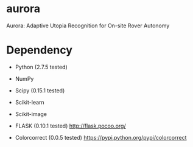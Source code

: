 # aurora
Aurora: Adaptive Utopia Recognition for On-site Rover Autonomy



# Dependency

- Python (2.7.5 tested)

- NumPy

- Scipy (0.15.1 tested)

- Scikit-learn

- Scikit-image

- FLASK (0.10.1 tested)
http://flask.pocoo.org/

- Colorcorrect (0.0.5 tested)
https://pypi.python.org/pypi/colorcorrect

